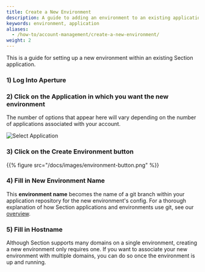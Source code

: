 ```yaml
---
title: Create a New Environment
description: A guide to adding an environment to an existing applications
keywords: environment, application
aliases:
  - /how-to/account-management/create-a-new-environment/
weight: 2
---
```


This is a guide for setting up a new environment within an existing Section application.

### 1) Log Into Aperture

### 2) Click on the Application in which you want the new environment
  The number of options that appear here will vary depending on the number of applications associated with your account.

![Select Application](/docs/images/select-app.png?height=190px)
### 3) Click on the **Create Environment** button

{{% figure src="/docs/images/environment-button.png" %}}

### 4) Fill in **New Environment Name**
  This **environment name** becomes the name of a git branch within your application repository for the new environment's config. For a thorough explanation of how Section applications and environments use git, see our [overview](/docs/topic-guides/account-management).

### 5) Fill in **Hostname**
  Although Section supports many domains on a single environment, creating a new environment only requires one. If you want to associate your new environment with multiple domains, you can do so once the environment is up and running.  
